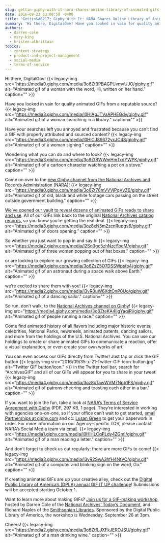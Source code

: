 ```yaml
---
slug: gettin-giphy-with-it-nara-shares-online-library-of-animated-gifs
date: 2016-09-23 13:00:58 -0400
title: 'Gettin&#8217; Giphy With It: NARA Shares Online Library of Animated Gifs'
summary: 'Hi there, DigitalGov! Have you looked in vain for quality animated GIFs from a reputable source? Have your searches left you annoyed and frustrated because you can’t find a GIF with properly attributed and sourced content? Wondering what you can do and where to look? Come on over to the new Giphy channel from the'
authors:
  - darren-cole
  - mary-king
  - kristen-albrittain
topics:
  - content-strategy
  - product-and-project-management
  - social-media
  - terms-of-service
---
```


Hi there, DigitalGov! {{< legacy-img src="https://media0.giphy.com/media/3o6Zt3PBAGPUvmvUJO/giphy.gif" alt="Animated gif of a woman with the word, Hi, written on her hand." caption="" >}} 

Have you looked in vain for quality animated GIFs from a reputable source? {{< legacy-img src="https://media3.giphy.com/media/l0HlAgJTVaAPHEGdy/giphy.gif" alt="Animated gif of a woman searching in a library." caption="" >}} 

Have your searches left you annoyed and frustrated because you can’t find a GIF with properly attributed and sourced content? {{< legacy-img src="https://media3.giphy.com/media/l0HlCJ89672yxJC48/giphy.gif" alt="Animated gif of a woman sighing." caption="" >}} 

Wondering what you can do and where to look? {{< legacy-img src="https://media3.giphy.com/media/3o6Zt8WWmHmTxdYWPK/giphy.gif" alt="Animated gif of a cartoon character watching a pot on a stove." caption="" >}} 

Come on over to the <a href="http://giphy.com/usnationalarchives" target="_blank">new Giphy channel from the National Archives and Records Administration (NARA)</a>! {{< legacy-img src="https://media0.giphy.com/media/3o6Zt76mVVVjPqVvZ6/giphy.gif" alt="Animated gif of old, black and white footage cars passing on the street outside government building." caption="" >}} 

<a href="http://us11.campaign-archive2.com/?u=bfeaf03e7b0b1636c0b375892&id=ba57d024c4" target="_blank">We&#8217;ve opened our vault to reveal dozens of animated GIFs ready to share and use</a>. All of our GIFs link back to the original <a href="https://catalog.archives.gov/" target="_blank">National Archives catalog records</a>, so you know you’re getting the real deal. {{< legacy-img src="https://media3.giphy.com/media/3oz8xN5m2zcnRupgv6/giphy.gif" alt="Animated gif of doors opening." caption="" >}} 

So whether you just want to pop in and say hi {{< legacy-img src="https://media2.giphy.com/media/l2Sq3gc5zhNzcYbeM/giphy.gif" alt="Animated gif of three women popping out of hat boxes." caption="" >}} 

or are looking to explore our growing collection of GIFs {{< legacy-img src="https://media0.giphy.com/media/3o6ZsZ5O7DSSWpsfo4/giphy.gif" alt="Animated gif of an astronaut during a space walk above Earth." caption="" >}} 

we’re excited to share them with you! {{< legacy-img src="https://media2.giphy.com/media/l3vR0uW6XdtOnP0Uo/giphy.gif" alt="Animated gif of a dancing sailor." caption="" >}} 

So run, don’t walk, to the <a href="http://giphy.com/usnationalarchives" target="_blank">National Archives channel on Giphy</a>! {{< legacy-img src="https://media4.giphy.com/media/3o6ZteKA4IjgYaqiRi/giphy.gif" alt="Animated gif of people running a race." caption="" >}} 

Come find animated history of all flavors including major historic events, celebrities, National Parks, newsreels, animated patents, dancing sailors, and more from the holdings of the U.S. National Archives. You can use our holdings to create or share animated GIFs to communicate a reaction, offer a visual explanation, or even create your own works of art!

You can even access our GIFs directly from Twitter! Just tap or click the GIF button {{< legacy-img src="2016/09/35-x-21-Twitter-GIF-icon-button.jpg" alt="Twitter GIF button/icon." >}} in the Twitter tool bar, search for “ArchivesGIF” and all of our GIFs will appear for you to share in your tweet! {{< legacy-img src="https://media4.giphy.com/media/3oz8xTawWVM7Npb1FS/giphy.gif" alt="Animated gif of patrons cheering and toasting each other in a bar." caption="" >}} 

If you want to join the fun, take a look at [NARA&#8217;s Terms of Service Agreement with Giphy](https://s3.amazonaws.com/digitalgov/_legacy-img/2016/09/NARA_Giphy_TOS_2016a.pdf) (PDF, 297 KB, 1 page). They’re interested in working with agencies one-on-one, so if your office can’t wait to get started, <a href="mailto:partnerships@giphy.com" target="_blank">email Partnerships at giphy.com</a> and cc: <a href="mailto:lusan@giphy.com" target="_blank">Lusan Green</a> to get your paperwork in order. For more information on our Agency-specific TOS, please contact NARA&#8217;s Social Media team via <a href="mailto:socialmedia@nara.gov" target="_blank">email</a>. {{< legacy-img src="https://media1.giphy.com/media/l0HlHLCqPLdy4ZGmI/giphy.gif" alt="Animated gif of a man reading a letter." caption="" >}} 

And don’t forget to check us out regularly; there are more GIFs to come! {{< legacy-img src="https://media3.giphy.com/media/l3vR2SwA3hfH4NtVC/giphy.gif" alt="Animated gif of a computer and blinking sign on the word, Go." caption="" >}} 

If creating animated GIFs are up your creative alley, check out the <a href="https://dp.la/info/gif-it-up/" target="_blank">Digital Public Library of America’s (DPLA) annual GIF IT UP challenge</a>! Submissions will be accepted starting October 1.

Want to learn more about making GIFs? <a href="https://dp.la/info/get-involved/workshops/" target="_blank">Join us for a GIF-making workshop</a>, hosted by Darren Cole of the <a href="http://todaysdocument.tumblr.com/" target="_blank">National Archives’ Today’s Document</a>, and Richard Naples of the <a href="http://smithsonianlibraries.tumblr.com/" target="_blank">Smithsonian Libraries</a>. Sponsored by the Digital Public Library of America, the workshop is Wednesday, September 28 at 3pm.

Cheers! {{< legacy-img src="https://media2.giphy.com/media/3o6ZtfLJXFkJEROJSU/giphy.gif" alt="Animated gif of a man drinking wine." caption="" >}}